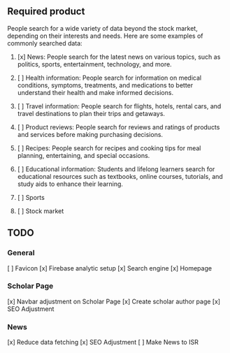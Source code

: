 ## Required product

People search for a wide variety of data beyond the stock market, depending on their interests and needs. Here are some examples of commonly searched data:

1. [x] News: People search for the latest news on various topics, such as politics, sports, entertainment, technology, and more.

2. [ ] Health information: People search for information on medical conditions, symptoms, treatments, and medications to better understand their health and make informed decisions.

3. [ ] Travel information: People search for flights, hotels, rental cars, and travel destinations to plan their trips and getaways.

4. [ ] Product reviews: People search for reviews and ratings of products and services before making purchasing decisions.

5. [ ] Recipes: People search for recipes and cooking tips for meal planning, entertaining, and special occasions.

6. [ ] Educational information: Students and lifelong learners search for educational resources such as textbooks, online courses, tutorials, and study aids to enhance their learning.

7. [ ] Sports
8. [ ] Stock market

## TODO

### General

[ ] Favicon
[x] Firebase analytic setup
[x] Search engine
[x] Homepage

### Scholar Page

[x] Navbar adjustment on Scholar Page
[x] Create scholar author page
[x] SEO Adjustment

### News

[x] Reduce data fetching
[x] SEO Adjustment
[ ] Make News to ISR